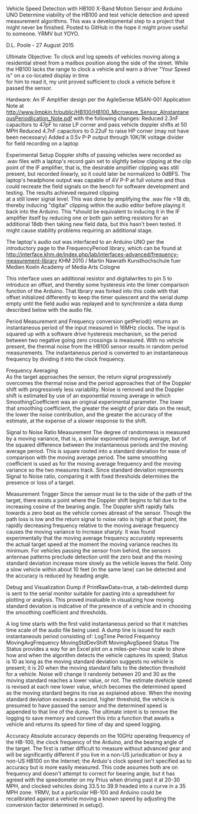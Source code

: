   Vehicle Speed Detection with HB100 X-Band Motion Sensor and Arduino UNO
  Determine viability of the HB100 and test vehicle detection and speed measurement algorithms.
  This was a developmental step to a project that might never be finished.
  Posted to GitHub in the hope it might prove useful to someone. 
  YRMV but YOYO.
  
  D.L. Poole -  27 August 2015
  
  Ultimate Objective:
  To clock and log speeds of vehicles moving along a residential street from a 
  mailbox position along the side of the street.  While the HB100 lacks the range to 
  clock a vehicle and warn a driver "Your Speed is" on a co-located display in time  
  for him to read it, my unit proved sufficient to clock a vehicle before it passed the sensor.  
  
  Hardware:
  An IF Amplifier design per the AgileSense MSAN-001 Application Note at
  http://www.limpkin.fr/public/HB100/HB100_Microwave_Sensor_AInstantaneousPeriodlication_Note.pdf
  with the following changes:
    Reduced 2.3nF capacitors to 47pF to raise LP corner and pass vehicle doppler shifts at 50 MPH 
    Reduced 4.7nF capacitors to 0.22uF to raise HP corner (may not have been necessary)
    Added a 0.5v P-P output through 10K/1K voltage divider for field recording on a laptop
    
  Experimental Setup
  Doppler shifts of passing vehicles were recorded as .wav files with a laptop's record gain set 
  to slightly below clipping at the clip point of the IF amplifier, that is, the desirable amplifier 
  clipping was still present, but recorded linearly, so it could later be normalized to 0dBFS.  The 
  laptop's headphone output was capable of 4V P-P at full volume and thus could recreate the field 
  signals on the bench for software development and testing.  The results achieved required clipping   
  at a still lower signal level.  This was done by amplifying the .wav file +18 db, thereby inducing
  "digital" clipping within the audio editor before playing it back into the Arduino. This *should
  be equivalent to inducing it in the IF amplifier itself by reducing one or both gain setting 
  resistors for an additional 18db then taking new field data, but this hasn't been tested.  It
  might cause stability problems requiring an additional stage. 
    
  The laptop's audio out was interfaced to an Arduino UNO per the introductory page to the 
  FrequencyPeriod library, which can be found at 
  http://interface.khm.de/index.php/lab/interfaces-advanced/frequency-measurement-library
  KHM 2010 /  Martin Nawrath
  Kunsthochschule fuer Medien Koeln
  Academy of Media Arts Cologne
  
  This interface uses an additional resistor and digitalwrites to pin 5 to introduce an offset, and 
  thereby some hysteresis into the timer comparison function of the Arduino.  That library was forked 
  into this code with that offset initialized differently to keep the timer quiescent and the serial 
  dump empty until the field audio was replayed and to synchronize a data dump described below with 
  the audio file. 
  
  Period Measurement and Frequency conversion
  getPeriod() returns an instantaneous period of the input measured in 16MHz clocks.  The input 
  is squared up with a software drive hysteresis mechanism, so the period between 
  two negative going zero crossings is measured.  With no vehicle present, the thermal noise from 
  the HB100 sensor results in random period measurements. The instantaneous period is converted to 
  an instantaneous frequency by dividing it into the clock frequency.
  
  Frequency Averaging  
  As the target approaches the sensor, the return signal progressively overcomes the thermal noise 
  and the period approaches that of the Doppler shift with progressively less variability. 
  Noise is removed and the Doppler shift is estimated by use of an exponential moving average in 
  which SmoothingCoefficient was an original experimental parameter.  The lower that smoothing 
  coefficient, the greater the weight of prior data on the result, the lower the noise 
  contribution, and the greater the accuracy of the estimate, at the expense of a slower response
  to the shift. 
  
  Signal to Noise Ratio Measurement
  The degree of randomness is measured by a moving variance, that is, a similar exponential 
  moving average, but of the squared difference between the instantaneous periods and the 
  moving average period. This is square rooted into a standard deviation for ease of comparison
  with the moving average period.  The same smoothing coefficient is used as for the moving
  average frequency and the moving variance so the two measures track.  Since standard deviation 
  represents Signal to Noise ratio, comparing it with fixed thresholds determines the presence 
  or loss of a target.  
  
  Measurement Trigger
  Since the sensor must lie to the side of the path of the target, there exists a point 
  where the Doppler shift begins to fall due to the increasing cosine of the bearing 
  angle.  The Doppler shift rapidly falls towards a zero beat as the vehicle comes abreast 
  of the sensor.  Though the path loss is low and the return signal to noise ratio is high
  at that point, the rapidly decreasing frequency relative to the moving average frequency 
  causes the moving variance to increase sharply. It was found experimentally that the 
  moving average frequency accurately represents the actual target speed at the moment the 
  moving variance reaches its minimum.  For vehicles passing the sensor from behind, the
  sensors antennae patterns preclude detection until the zero beat and the moving standard 
  deviation increase more slowly as the vehicle leaves the field. Only a slow vehicle within
  about 10 feet (in the same lane) can be detected and the accuracy is reduced by heading angle. 
  
  Debug and Visualization Dump
  if PrintRawData=true, a tab-delimited dump is sent to the serial monitor suitable for pasting into
  a spreadsheet for plotting or analysis. This proved invaluable in visualizing how moving standard
  deviation is indicative of the presence of a vehicle and in choosing the smoothing coefficient and
  thresholds.  
  
  A log time starts with the first valid instantaneous period so that it matches time scale of the
  audio file being used.
  A dump line is issued for each instantaneouls period consisting of: 
  LogTime  Period  Frequency  MovingAvgFrequency  MovingStdDevShift  MovingAvgSpeed  Status
  The Status provides a way for an Excel plot on a miles-per-hour scale to show how and when the algorithm 
  detects the vehicle captures its speed; Status is 10 as long as the moving standard deviation 
  suggests no vehicle is present; it is 20 when the moving standard falls to the detection threshold 
  for a vehicle. Noise will change it randomly between 20 and 30 as the moving standard reaches
  a lower value, or not.  The estimate dvehicle speed is revised at each new lower value, which becomes 
  the determined speed as the moving stardard begins its rise as explained above. When the moving standard 
  deviation exceeds a second, higher threshold, the vehicle is presumed to have passed the sensor and the 
  determined speed is appended to that line of the dump. The ultimate intent is to remove the logging 
  to save memory and convert this into a function that awaits a vehicle and returns its speed for time of 
  day and speed logging.  
  
  Accuracy
  Absolute accuracy depends on the 10GHz operating frequency of the HB-100, the clock frequency of 
  the Arduino, and the bearing angle of the target.  The first is rather difficult to measure without
  advanced gear and will be significantly different if you live in a non-US jurisdication or buy a 
  non-US HB100 on the Internet; the Arduio's clock speed isn't specified as to accuracy but is more 
  easily measured. This code assumes both are on frequency and doesn't attempt to correct for bearing angle, 
  but it has agreed with the speedometer on my Prius when driving past it at 20-30 MPH, and clocked
  vehicles doing 33.5 to 39.9 headed into a curve in a 35 MPH zone.  YRMV, but a particular HB-100 and
  Arduino could be recalibrated against a vehicle moving a known speed by adjusting the conversion factor 
  determined in setup().
